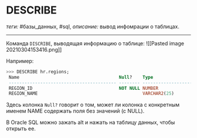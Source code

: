 # DESCRIBE
*теги:* #базы_данных, #sql, 
*описание:* вывод инфомрации о таблицах.

---
Команда `DISCRIBE`, выводящая информацию о таблице:
![[Pasted image 20210304153416.png]]

Например:
```SQL
>>> DESCRIBE hr.regions;
 Name                                      Null?    Type
 ----------------------------------------- -------- ----------------------------
 REGION_ID                                 NOT NULL NUMBER
 REGION_NAME                                        VARCHAR2(25)
``` 
Здесь колонка `Null?` говорит о том, может ли колонка с конкретным именем NAME содержать поля без значений (с NULL).

В Oracle SQL можно зажать alt и нажать на таблицу данных, чтобы открыть ее.